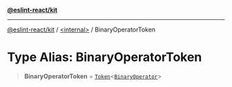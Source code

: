 [**@eslint-react/kit**](../../README.md)

***

[@eslint-react/kit](../../README.md) / [\<internal\>](../README.md) / BinaryOperatorToken

# Type Alias: BinaryOperatorToken

> **BinaryOperatorToken** = [`Token`](../interfaces/Token.md)\<[`BinaryOperator`](BinaryOperator.md)\>
